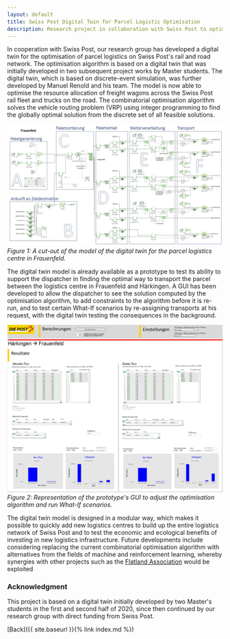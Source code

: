 ```yaml
---
layout: default
title: Swiss Post Digital Twin for Parcel Logistic Optimisation
description: Research project in collaboration with Swiss Post to optimise parcel logistic on railway and road network
---
```


In cooperation with Swiss Post, our research group has developed a digital twin for the optimisation of parcel logistics on Swiss Post's rail and road network. The 
optimisation algorithm is based on a digital twin that was initially developed in two subsequent project works by Master students. The digital twin, which is based on 
discrete-event simulation, was further developed by Manuel Renold and his team. The model is now able to optimise the resource allocation of freight wagons across the 
Swiss Post rail fleet and trucks on the road. The combinatorial optimisation algorithm solves the vehicle routing problem (VRP) using integer programming to find the 
globally optimal solution from the discrete set of all feasible solutions.

![Branching](./../../pictures/post_digital_twin.png)
_Figure 1: A cut-out of the model of the digital twin for the parcel logistics centre in Frauenfeld._

The digital twin model is already available as a prototype to test its ability to support the dispatcher in finding the optimal way to transport the parcel between the 
logistics centre in Frauenfeld and Härkingen. A GUI has been developed to allow the dispatcher to see the solution computed by the optimisation algorithm, to add 
constraints to the algorithm before it is re-run, and to test certain What-If scenarios by re-assigning transports at his request, with the digital twin testing the 
consequences in the background.

![Branching](./../../pictures/post_digital_twin_gui.png)
_Figure 2: Representation of the prototype's GUI to adjust the optimisation algorithm and run What-If scenarios._

The digital twin model is designed in a modular way, which makes it possible to quickly add new logistics centres to build up the entire logistics network of Swiss Post 
and to test the economic and ecological benefits of investing in new logistics infrastructure. Future developments include considering replacing the current combinatorial
optimisation algorithm with alternatives from the fields of machine and reinforcement learning, whereby synergies with other projects such as the [Flatland Association](./../news.md)
would be exploited


### Acknowledgment

This project is based on a digital twin initially developed by two Master's students in the first and second half of 2020, since then continued by our research group 
with direct funding from Swiss Post.

[Back]({{ site.baseurl }}{% link index.md %})